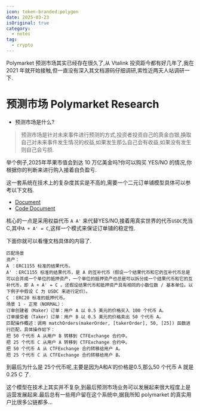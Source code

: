 ```yaml
---
icon: token-branded:polygon
date: 2025-03-23
isOriginal: true
category:
  - notes
tag:
  - crypto
---
```


Polymarket 预测市场其实已经存在很久了,从 Vtalink 投资距今都有好几年了,我在 2021 年就开始接触,但一直没有深入其文档源码仔细调研,索性近两天人站调研一下.

# 预测市场 Polymarket Research

- 预测市场是什么?

> 预测市场是针对未来事件进行预测的方式,投资者投资自己的真金白银,换取自己对未来事件发生情况的权益,如果发生那么自己会有收益,如果没有发生则自己会亏损.

举个例子,2025年苹果市值会到达 10 万亿美金吗?你可以购买 YES/NO 的情况,你根据你的判断来进行购入接着自负盈亏.

这一套系统在技术上的复杂度其实是不高的,需要一个二元订单铺模型具体可以参考以下文档.

- [Document](https://docs.polymarket.com/?typescript#introduction)
- [Code Document](https://github.com/Polymarket/ctf-exchange/blob/main/docs/Overview.md)

核心的一点是采用权益代币 `A A'` 来代替YES/NO,接着用真实世界的代币`USDC`充当 C,其中`A + A' = C`,这样一个模式来保证订单铺的稳定性.

下面你就可以看懂文档具体的内容了.

```
匹配场景
资产：
A ：ERC1155 标准的结果代币。
A' ：ERC1155 标准的结果代币，是 A 的互补代币（假设一个结果代币和它的互补代币总是可以合并成一个单位的抵押资产，一个单位的抵押资产也总是可以拆分成一个结果代币和它的互补代币，即 A + A' = C 。还假设结果代币和抵押资产具有相同的小数位数 / 基本单位。以下例子中假设 C 为 USDC 来进行定价）。
C ：ERC20 标准的抵押代币。
场景 1 - 正常（NORMAL）：
订单创建者（Maker）订单：用户 A 以 0.5 美元的价格买入 100 个代币 A。
订单接受者（Taker）订单：用户 B 以 0.5 美元的价格卖出 50 个代币 A。
匹配操作概述：调用 matchOrders(makerOrder, [takerOrder], 50, [25]) 函数进行匹配，具体操作如下：
把 50 个代币 A 从用户 B 转移到 CTFExchange 合约中。
把 25 个代币 C 从用户 A 转移到 CTFExchange 合约中。
把 50 个代币 A 从 CTFExchange 合约转移给用户 A。
把 25 个代币 C 从 CTFExchange 合约转移给用户 B。
```

到最后为什么是 25个代币呢,主要是因为A和A'的价格是0.5,那么50 个代币 A 就是 0.25 C 了.

这个模型在技术上其实并不复杂,到最后预测市场业务可以发展起来很大程度上是运营发展起来.最后总有一些用户留在这个系统中,据我所知 polymarket 的真实用户比很多公链都多...
